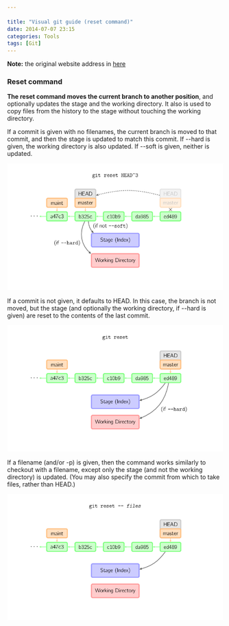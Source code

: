```yaml
---

title: "Visual git guide (reset command)"
date: 2014-07-07 23:15
categories: Tools
tags: [Git]
---
```


**Note:** the original website address in [here](http://marklodato.github.io/visual-git-guide/index-en.html?no-svg)

### Reset command
**The reset command moves the current branch to another position**, and optionally updates the stage and the working directory. It also is used to copy files from the history to the stage without touching the working directory.   

If a commit is given with no filenames, the current branch is moved to that commit, and then the stage is updated to match this commit. If --hard is given, the working directory is also updated. If --soft is given, neither is updated.

<!--more-->   

![reset-commit](/assets/images/legacy/reset-commit.png)

If a commit is not given, it defaults to HEAD. In this case, the branch is not moved, but the stage (and optionally the working directory, if --hard is given) are reset to the contents of the last commit.   

![reset](/assets/images/legacy/reset.png)

If a filename (and/or -p) is given, then the command works similarly to checkout with a filename, except only the stage (and not the working directory) is updated. (You may also specify the commit from which to take files, rather than HEAD.)

![reset-files](/assets/images/legacy/reset-files.png)